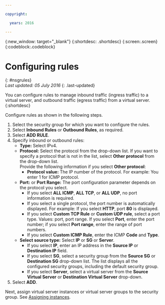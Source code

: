 ```yaml
---

copyright:

  years: 2016

---
```


{:new_window: target="_blank"}
{:shortdesc: .shortdesc}
{:screen:.screen}
{:codeblock:.codeblock}

# Configuring rules
{: #nsgrules}  
*Last updated: 05 July 2016*
{: .last-updated}

You can configure rules to manage inbound traffic (ingress traffic) to a virtual server, and outbound traffic (egress traffic) from a virtual server. 
{:shortdesc}

Configure rules as shown in the following steps. 

1. Select the security group for which you want to configure the rules.  
2. Select **Inbound Rules** or **Outbound Rules**, as required.  
3. Select **ADD RULE**.  
4. Specify inbound or outbound rules:  
	* **Type:** Select IPv4.  
	* **Protocol:** Select the protocol from the drop-down list. If you want to specify a protocol that is not in the list, select **Other protocol** from the drop-down list.  
	Provide the following information if you select **Other protocol**:  
	  * **Protocol value:** The IP number of the protocol. For example: You enter 1 for ICMP protocol.  
	* **Port:** or **Port Range:** The port configuration parameter depends on the protocol you select.  
		* If you select **ALL ICMP**, **ALL TCP**, or **ALL UDP**, no port information is required.  
		* If you select a single protocol, the port number is automatically displayed. For example: If you select **HTTP**, port **80** is displayed.  
		* If you select **Custom TCP Rule** or **Custom UDP rule**, select a port type. Values: port, port range. If you select **Port**, enter the port number; if you select **Port range**, enter the range of port numbers.  
		* If you select **Custom ICMP Rule**, enter the ICMP **Code** and **Type**.
	* **Select source type:** Select **IP** or **SG** or **Server**.  
		* If you select **IP**, enter an IP address in the **Source IP** or **Destination IP** field.  
		* If you select **SG**, select a security group from the **Source SG** or **Destination SG** drop-down list. The list displays all the configured security groups, including the default security group.  
		* If you select **Server**, select a virtual server from the **Source Virtual Server** or **Destination Virtual Server** drop-down.
5. Select **ADD**.

Next, assign virtual server instances or virtual server groups to the security group. See [Assigning instances](https://new-console.{DomainName}/docs/services/networksecuritygroups/networksecuritygroups_instances.html#nsginstances).
